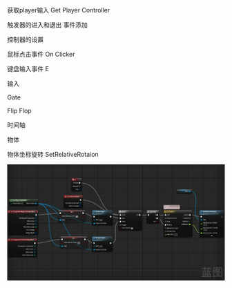 获取player输入 Get Player Controller

触发器的进入和退出 事件添加

控制器的设置

鼠标点击事件 On Clicker

键盘输入事件 E

输入

Gate

Flip Flop

时间轴

物体

物体坐标旋转 SetRelativeRotaion

![image](https://github.com/fabiokilling/Ue4/blob/master/%E5%9B%BE%E7%89%87/%E5%BC%80%E5%85%B3%E9%97%A8%E8%93%9D%E5%9B%BE.jpg)
